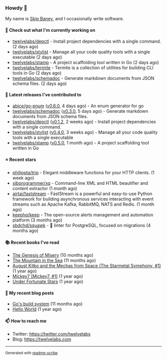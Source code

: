 ### Howdy 👋

My name is [Skip Baney](https://twelvelabs.com), and I occasionally write software.

#### 👷 Check out what I'm currently working on

- [twelvelabs/depctl](https://github.com/twelvelabs/depctl) - Install project dependencies with a single command. (2 days ago)
- [twelvelabs/stylist](https://github.com/twelvelabs/stylist) - Manage all your code quality tools with a single executable (2 days ago)
- [twelvelabs/stamp](https://github.com/twelvelabs/stamp) - A project scaffolding tool written in Go (2 days ago)
- [twelvelabs/termite](https://github.com/twelvelabs/termite) - Termite is a collection of utilities for building CLI tools in Go (2 days ago)
- [twelvelabs/schemadoc](https://github.com/twelvelabs/schemadoc) - Generate markdown documents from JSON schema files. (2 days ago)

#### 🔭 Latest releases I've contributed to

- [abice/go-enum](https://github.com/abice/go-enum) ([v0.6.0](https://github.com/abice/go-enum/releases/tag/v0.6.0), 4 days ago) - An enum generator for go
- [twelvelabs/schemadoc](https://github.com/twelvelabs/schemadoc) ([v0.3.0](https://github.com/twelvelabs/schemadoc/releases/tag/v0.3.0), 5 days ago) - Generate markdown documents from JSON schema files.
- [twelvelabs/depctl](https://github.com/twelvelabs/depctl) ([v0.1.2](https://github.com/twelvelabs/depctl/releases/tag/v0.1.2), 2 weeks ago) - Install project dependencies with a single command.
- [twelvelabs/stylist](https://github.com/twelvelabs/stylist) ([v0.4.0](https://github.com/twelvelabs/stylist/releases/tag/v0.4.0), 3 weeks ago) - Manage all your code quality tools with a single executable
- [twelvelabs/stamp](https://github.com/twelvelabs/stamp) ([v0.5.0](https://github.com/twelvelabs/stamp/releases/tag/v0.5.0), 1 month ago) - A project scaffolding tool written in Go

#### ⭐ Recent stars

- [philippta/trip](https://github.com/philippta/trip) - Elegant middleware functions for your HTTP clients. (1 week ago)
- [sibprogrammer/xq](https://github.com/sibprogrammer/xq) - Command-line XML and HTML beautifier and content extractor (1 month ago)
- [airtai/faststream](https://github.com/airtai/faststream) - FastStream is a powerful and easy-to-use Python framework for building asynchronous services interacting with event streams such as Apache Kafka, RabbitMQ, NATS and Redis. (1 month ago)
- [keephq/keep](https://github.com/keephq/keep) - The open-source alerts management and automation platform (3 months ago)
- [sbdchd/squawk](https://github.com/sbdchd/squawk) - 🐘 linter for PostgreSQL, focused on migrations (4 months ago)

#### 📚 Recent books I've read

- [The Genesis of Misery](https://www.goodreads.com/review/show/4961676783?utm_medium=api&amp;utm_source=rss) (10 months ago)
- [The Mountain in the Sea](https://www.goodreads.com/review/show/5027288300?utm_medium=api&amp;utm_source=rss) (11 months ago)
- [August Kitko and the Mechas from Space (The Starmetal Symphony, #1)](https://www.goodreads.com/review/show/5100246985?utm_medium=api&amp;utm_source=rss) (1 year ago)
- [Mickey7 (Mickey7, #1)](https://www.goodreads.com/review/show/4962790910?utm_medium=api&amp;utm_source=rss) (1 year ago)
- [Under Fortunate Stars](https://www.goodreads.com/review/show/4813809207?utm_medium=api&amp;utm_source=rss) (1 year ago)

#### 📜 My recent blog posts

- [Go&#39;s build system](https://twelvelabs.com/2023/01/02/go-build-system/) (11 months ago)
- [Hello World](https://twelvelabs.com/2022/11/20/hello-world/) (1 year ago)

#### 📫 How to reach me

- Twitter: <https://twitter.com/twelvelabs>
- Blog: <https://twelvelabs.com>

---

<sup>Generated with [readme-scribe](https://github.com/muesli/readme-scribe)</sup>
